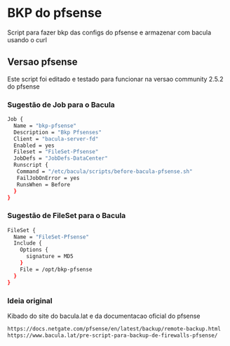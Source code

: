 # BKP do pfsense

Script para fazer bkp das configs do pfsense e armazenar com bacula usando o curl

## Versao pfsense

Este script foi editado e testado para funcionar na versao community 2.5.2 do pfsense

### Sugestão de Job para o Bacula

```sh
Job {
  Name = "bkp-pfsense"
  Description = "Bkp Pfsenses"
  Client = "bacula-server-fd"
  Enabled = yes
  Fileset = "FileSet-Pfsense"
  JobDefs = "JobDefs-DataCenter"
  Runscript {
   Command = "/etc/bacula/scripts/before-bacula-pfsense.sh"
   FailJobOnError = yes
   RunsWhen = Before
  }
}
```

### Sugestão de FileSet para o Bacula

```sh
FileSet {
  Name = "FileSet-Pfsense"
  Include { 
    Options {
      signature = MD5
    }
    File = /opt/bkp-pfsense
  }
}
```

### Ideia original

Kibado do site do bacula.lat e da documentacao oficial do pfsense 

```sh
https://docs.netgate.com/pfsense/en/latest/backup/remote-backup.html
https://www.bacula.lat/pre-script-para-backup-de-firewalls-pfsense/
```
